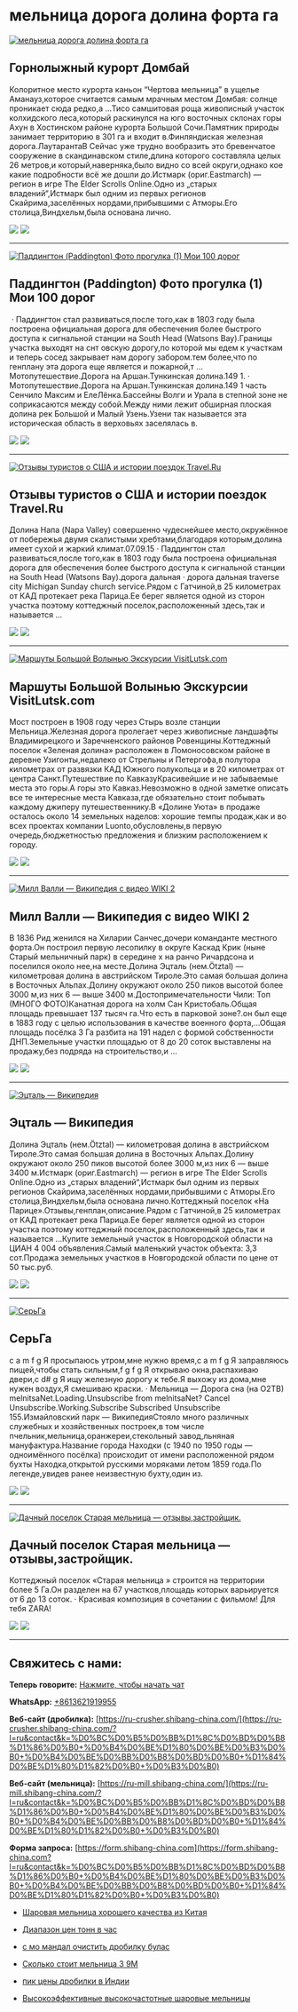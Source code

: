# мельница дорога долина форта га

<a href="https://swt.shibang-china.com/?l=ru&img&k=%D0%BC%D0%B5%D0%BB%D1%8C%D0%BD%D0%B8%D1%86%D0%B0+%D0%B4%D0%BE%D1%80%D0%BE%D0%B3%D0%B0+%D0%B4%D0%BE%D0%BB%D0%B8%D0%BD%D0%B0+%D1%84%D0%BE%D1%80%D1%82%D0%B0+%D0%B3%D0%B0" target="_blank">![мельница дорога долина форта га](http://static.shibang-china.com/all-800x300/378.jpg)</a>

## Горнолыжный курорт Домбай
Колоритное место курорта каньон “Чертова мельница” в ущелье Аманауз,которое считается самым мрачным местом Домбая: солнце проникает сюда редко,а …Тисо самшитовая роща живописный участок колхидского леса,который раскинулся на юго восточных склонах горы Ахун в Хостинском районе курорта Большой Сочи.Памятник природы занимает территорию в 301 га и входит в.Финляндиская железная дорога.ЛаутарантаВ Сейчас уже трудно вообразить это бревенчатое сооружение в скандинавском стиле,длина которого составляла целых 26 метров,и который,наверняка,было видно со всей округи,однако кое какие подробности всё же дошли до.Истмарк (ориг.Eastmarch) — регион в игре The Elder Scrolls Online.Одно из „старых владений“,Истмарк был одним из первых регионов Скайрима,заселённых нордами,прибывшими с Атморы.Его столица,Виндхельм,была основана лично.


<a href="https://whatsapp.shibangsoft.com/WhatsApp.php" target="_blank" title="WhatsApp">![](http://static.shibang-china.com/icon/whatsapp.png)</a> <a href="https://swt.shibang-china.com/?l=ru&icon&k=%D0%BC%D0%B5%D0%BB%D1%8C%D0%BD%D0%B8%D1%86%D0%B0+%D0%B4%D0%BE%D1%80%D0%BE%D0%B3%D0%B0+%D0%B4%D0%BE%D0%BB%D0%B8%D0%BD%D0%B0+%D1%84%D0%BE%D1%80%D1%82%D0%B0+%D0%B3%D0%B0" target="_blank">![](http://static.shibang-china.com/icon/chat-ru.png)</a>

---

<a href="https://swt.shibang-china.com/?l=ru&img&k=%D0%BC%D0%B5%D0%BB%D1%8C%D0%BD%D0%B8%D1%86%D0%B0+%D0%B4%D0%BE%D1%80%D0%BE%D0%B3%D0%B0+%D0%B4%D0%BE%D0%BB%D0%B8%D0%BD%D0%B0+%D1%84%D0%BE%D1%80%D1%82%D0%B0+%D0%B3%D0%B0" target="_blank">![Паддингтон (Paddington) Фото прогулка (1) Мои 100 дорог](http://static.shibang-china.com/all-800x300/700.jpg)</a>

## Паддингтон (Paddington) Фото прогулка (1) Мои 100 дорог
&nbsp;&#0183;&#32;Паддингтон стал развиваться,после того,как в 1803 году была построена официальная дорога для обеспечения более быстрого доступа к сигнальной станции на South Head (Watsons Bay).Границы участка выходят на снт овскую дорогу,по которой мы едем к участкам и теперь сосед закрывает нам дорогу забором.тем более,что по генплану эта дорога еще является и пожарной,т …Мотопутешествие.Дорога на Аршан.Тункинская долина.149 1.&nbsp;&#0183;&#32;Мотопутешествие.Дорога на Аршан.Тункинская долина.149 1 часть Сенчило Максим и ЕлеЛёнка.Бассейны Волги и Урала в степной зоне не соприкасаются между собой.Между ними лежит обширная плоская долина рек Большой и Малый Узень.Узени так называется эта историческая область в верховьях заселялась в.


<a href="https://whatsapp.shibangsoft.com/WhatsApp.php" target="_blank" title="WhatsApp">![](http://static.shibang-china.com/icon/whatsapp.png)</a> <a href="https://swt.shibang-china.com/?l=ru&icon&k=%D0%BC%D0%B5%D0%BB%D1%8C%D0%BD%D0%B8%D1%86%D0%B0+%D0%B4%D0%BE%D1%80%D0%BE%D0%B3%D0%B0+%D0%B4%D0%BE%D0%BB%D0%B8%D0%BD%D0%B0+%D1%84%D0%BE%D1%80%D1%82%D0%B0+%D0%B3%D0%B0" target="_blank">![](http://static.shibang-china.com/icon/chat-ru.png)</a>

---

<a href="https://swt.shibang-china.com/?l=ru&img&k=%D0%BC%D0%B5%D0%BB%D1%8C%D0%BD%D0%B8%D1%86%D0%B0+%D0%B4%D0%BE%D1%80%D0%BE%D0%B3%D0%B0+%D0%B4%D0%BE%D0%BB%D0%B8%D0%BD%D0%B0+%D1%84%D0%BE%D1%80%D1%82%D0%B0+%D0%B3%D0%B0" target="_blank">![Отзывы туристов о США и истории поездок Travel.Ru](http://static.shibang-china.com/all-800x300/311.jpg)</a>

## Отзывы туристов о США и истории поездок Travel.Ru
Долина Напа (Napa Valley) совершенно чудеснейшее место,окружённое от побережья двумя скалистыми хребтами,благодаря которым,долина имеет сухой и жаркий климат.07.09.15&nbsp;&#0183;&#32;Паддингтон стал развиваться,после того,как в 1803 году была построена официальная дорога для обеспечения более быстрого доступа к сигнальной станции на South Head (Watsons Bay).дорога дальная&nbsp;&#0183;&#32;дорога дальная traverse city Michigan Sunday church service.Рядом с Гатчиной,в 25 километрах от КАД протекает река Парица.Ее берег является одной из сторон участка поэтому коттеджный поселок,расположенный здесь,так и называется …


<a href="https://whatsapp.shibangsoft.com/WhatsApp.php" target="_blank" title="WhatsApp">![](http://static.shibang-china.com/icon/whatsapp.png)</a> <a href="https://swt.shibang-china.com/?l=ru&icon&k=%D0%BC%D0%B5%D0%BB%D1%8C%D0%BD%D0%B8%D1%86%D0%B0+%D0%B4%D0%BE%D1%80%D0%BE%D0%B3%D0%B0+%D0%B4%D0%BE%D0%BB%D0%B8%D0%BD%D0%B0+%D1%84%D0%BE%D1%80%D1%82%D0%B0+%D0%B3%D0%B0" target="_blank">![](http://static.shibang-china.com/icon/chat-ru.png)</a>

---

<a href="https://swt.shibang-china.com/?l=ru&img&k=%D0%BC%D0%B5%D0%BB%D1%8C%D0%BD%D0%B8%D1%86%D0%B0+%D0%B4%D0%BE%D1%80%D0%BE%D0%B3%D0%B0+%D0%B4%D0%BE%D0%BB%D0%B8%D0%BD%D0%B0+%D1%84%D0%BE%D1%80%D1%82%D0%B0+%D0%B3%D0%B0" target="_blank">![Маршуты Большой Волынью Экскурсии VisitLutsk.com](http://static.shibang-china.com/all-800x300/873.jpg)</a>

## Маршуты Большой Волынью Экскурсии VisitLutsk.com
Мост построен в 1908 году через Стырь возле станции Мельница.Железная дорога пролегает через живописные ландшафты Владимирецкого и Заречненского районов Ровенщины.Коттеджный поселок &#171;Зеленая долина&#187; расположен в Ломоносовском районе в деревне Узигонты,недалеко от Стрельны и Петергофа,в полутора километрах от развязки КАД Южного полукольца и в 20 километрах от центра Санкт.Путешествие по КавказуКрасивейшие и не забываемые места это горы.А горы это Кавказ.Невозможно в одной заметке описать все те интересные места Кавказа,где обязательно стоит побывать каждому джиперу путешественнику.В &#171;Долине Уюта&#187; в продаже осталось около 14 земельных наделов: хорошие темпы продаж,как и во всех проектах компании Luonto,обусловлены,в первую очередь,бюджетностью предложения и близким расположением к городу.


<a href="https://whatsapp.shibangsoft.com/WhatsApp.php" target="_blank" title="WhatsApp">![](http://static.shibang-china.com/icon/whatsapp.png)</a> <a href="https://swt.shibang-china.com/?l=ru&icon&k=%D0%BC%D0%B5%D0%BB%D1%8C%D0%BD%D0%B8%D1%86%D0%B0+%D0%B4%D0%BE%D1%80%D0%BE%D0%B3%D0%B0+%D0%B4%D0%BE%D0%BB%D0%B8%D0%BD%D0%B0+%D1%84%D0%BE%D1%80%D1%82%D0%B0+%D0%B3%D0%B0" target="_blank">![](http://static.shibang-china.com/icon/chat-ru.png)</a>

---

<a href="https://swt.shibang-china.com/?l=ru&img&k=%D0%BC%D0%B5%D0%BB%D1%8C%D0%BD%D0%B8%D1%86%D0%B0+%D0%B4%D0%BE%D1%80%D0%BE%D0%B3%D0%B0+%D0%B4%D0%BE%D0%BB%D0%B8%D0%BD%D0%B0+%D1%84%D0%BE%D1%80%D1%82%D0%B0+%D0%B3%D0%B0" target="_blank">![Милл Валли — Википедия с видео WIKI 2](http://static.shibang-china.com/all-800x300/1062.jpg)</a>

## Милл Валли — Википедия с видео WIKI 2
В 1836 Рид женился на Хиларии Санчес,дочери команданте местного форта.Он построил первую лесопилку в округе Каскад Крик (ныне Старый мельничный парк) в середине х на ранчо Ричардсона и поселился около нее,на месте.Долина Эцталь (нем.&#214;tztal) — километровая долина в австрийском Тироле.Это самая большая долина в Восточных Альпах.Долину окружают около 250 пиков высотой более 3000 м,из них 6 — выше 3400 м.Достопримечательности Чили: Топ (МНОГО ФОТО)Канатная дорога на холм Сан Кристобаль.Общая площадь превышает 137 тысяч га.Что есть в парковой зоне?.он был еще в 1883 году с целью использования в качестве военного форта,…Общая площадь посёлка 3 Га разбита на 191 надел с формой собственности ДНП.Земельные участки площадью от 8 до 20 соток выставлены на продажу,без подряда на строительство,и …


<a href="https://whatsapp.shibangsoft.com/WhatsApp.php" target="_blank" title="WhatsApp">![](http://static.shibang-china.com/icon/whatsapp.png)</a> <a href="https://swt.shibang-china.com/?l=ru&icon&k=%D0%BC%D0%B5%D0%BB%D1%8C%D0%BD%D0%B8%D1%86%D0%B0+%D0%B4%D0%BE%D1%80%D0%BE%D0%B3%D0%B0+%D0%B4%D0%BE%D0%BB%D0%B8%D0%BD%D0%B0+%D1%84%D0%BE%D1%80%D1%82%D0%B0+%D0%B3%D0%B0" target="_blank">![](http://static.shibang-china.com/icon/chat-ru.png)</a>

---

<a href="https://swt.shibang-china.com/?l=ru&img&k=%D0%BC%D0%B5%D0%BB%D1%8C%D0%BD%D0%B8%D1%86%D0%B0+%D0%B4%D0%BE%D1%80%D0%BE%D0%B3%D0%B0+%D0%B4%D0%BE%D0%BB%D0%B8%D0%BD%D0%B0+%D1%84%D0%BE%D1%80%D1%82%D0%B0+%D0%B3%D0%B0" target="_blank">![Эцталь — Википедия](http://static.shibang-china.com/all-800x300/469.jpg)</a>

## Эцталь — Википедия
Долина Эцталь (нем.&#214;tztal) — километровая долина в австрийском Тироле.Это самая большая долина в Восточных Альпах.Долину окружают около 250 пиков высотой более 3000 м,из них 6 — выше 3400 м.Истмарк (ориг.Eastmarch) — регион в игре The Elder Scrolls Online.Одно из „старых владений“,Истмарк был одним из первых регионов Скайрима,заселённых нордами,прибывшими с Атморы.Его столица,Виндхельм,была основана лично.Коттеджный поселок &#171;На Парице&#187;.Отзывы,генплан,описание.Рядом с Гатчиной,в 25 километрах от КАД протекает река Парица.Ее берег является одной из сторон участка поэтому коттеджный поселок,расположенный здесь,так и называется …Купите земельный участок в Новгородской области на ЦИАН 4 004 объявления.Самый маленький участок объекта: 3,3 сот.Продажа земельных участков в Новгородской области по цене от 50 тыс.руб.


<a href="https://whatsapp.shibangsoft.com/WhatsApp.php" target="_blank" title="WhatsApp">![](http://static.shibang-china.com/icon/whatsapp.png)</a> <a href="https://swt.shibang-china.com/?l=ru&icon&k=%D0%BC%D0%B5%D0%BB%D1%8C%D0%BD%D0%B8%D1%86%D0%B0+%D0%B4%D0%BE%D1%80%D0%BE%D0%B3%D0%B0+%D0%B4%D0%BE%D0%BB%D0%B8%D0%BD%D0%B0+%D1%84%D0%BE%D1%80%D1%82%D0%B0+%D0%B3%D0%B0" target="_blank">![](http://static.shibang-china.com/icon/chat-ru.png)</a>

---

<a href="https://swt.shibang-china.com/?l=ru&img&k=%D0%BC%D0%B5%D0%BB%D1%8C%D0%BD%D0%B8%D1%86%D0%B0+%D0%B4%D0%BE%D1%80%D0%BE%D0%B3%D0%B0+%D0%B4%D0%BE%D0%BB%D0%B8%D0%BD%D0%B0+%D1%84%D0%BE%D1%80%D1%82%D0%B0+%D0%B3%D0%B0" target="_blank">![СерьГа](http://static.shibang-china.com/all-800x300/1440.jpg)</a>

## СерьГа
c a m f g Я просыпаюсь утром,мне нужно время,c a m f g Я заправляюсь пищей,чтобы стать сильным,f g f g Я открываю окна,распахиваю двери,c d# g Я ищу железную дорогу к тебе.Я выхожу из дома,мне нужен воздух,Я смешиваю краски.&nbsp;&#0183;&#32;Мельница — Дорога сна (на О2ТВ) melnitsaNet.Loading.Unsubscribe from melnitsaNet? Cancel Unsubscribe.Working.Subscribe Subscribed Unsubscribe 155.Измайловский парк — ВикипедияСтояло много различных служебных и хозяйственных построек,в том числе пчельник,мельница,оранжереи,стекольный завод,льняная мануфактура.Название города Находки (с 1940 по 1950 годы — одноимённого посёлка) происходит от имени расположенной рядом бухты Находка,открытой русскими моряками летом 1859 года.По легенде,увидев ранее неизвестную бухту,один из.


<a href="https://whatsapp.shibangsoft.com/WhatsApp.php" target="_blank" title="WhatsApp">![](http://static.shibang-china.com/icon/whatsapp.png)</a> <a href="https://swt.shibang-china.com/?l=ru&icon&k=%D0%BC%D0%B5%D0%BB%D1%8C%D0%BD%D0%B8%D1%86%D0%B0+%D0%B4%D0%BE%D1%80%D0%BE%D0%B3%D0%B0+%D0%B4%D0%BE%D0%BB%D0%B8%D0%BD%D0%B0+%D1%84%D0%BE%D1%80%D1%82%D0%B0+%D0%B3%D0%B0" target="_blank">![](http://static.shibang-china.com/icon/chat-ru.png)</a>

---

<a href="https://swt.shibang-china.com/?l=ru&img&k=%D0%BC%D0%B5%D0%BB%D1%8C%D0%BD%D0%B8%D1%86%D0%B0+%D0%B4%D0%BE%D1%80%D0%BE%D0%B3%D0%B0+%D0%B4%D0%BE%D0%BB%D0%B8%D0%BD%D0%B0+%D1%84%D0%BE%D1%80%D1%82%D0%B0+%D0%B3%D0%B0" target="_blank">![Дачный поселок Старая мельница — отзывы,застройщик.](http://static.shibang-china.com/all-800x300/1477.jpg)</a>

## Дачный поселок Старая мельница — отзывы,застройщик.
Коттеджный поселок &#171;Старая мельница &#187; строится на территории более 5 Га.Он разделен на 67 участков,площадь которых варьируется от 6 до 13 соток.&nbsp;&#0183;&#32;Красивая композиция в сочетании с фильмом! Для тебя ZARA!

<a href="https://whatsapp.shibangsoft.com/WhatsApp.php" target="_blank" title="WhatsApp">![](http://static.shibang-china.com/icon/whatsapp.png)</a> <a href="https://swt.shibang-china.com/?l=ru&icon&k=%D0%BC%D0%B5%D0%BB%D1%8C%D0%BD%D0%B8%D1%86%D0%B0+%D0%B4%D0%BE%D1%80%D0%BE%D0%B3%D0%B0+%D0%B4%D0%BE%D0%BB%D0%B8%D0%BD%D0%B0+%D1%84%D0%BE%D1%80%D1%82%D0%B0+%D0%B3%D0%B0" target="_blank">![](http://static.shibang-china.com/icon/chat-ru.png)</a>

---
## Свяжитесь с нами:

**Теперь говорите:** [Нажмите, чтобы начать чат](https://swt.shibang-china.com?l=ru&contact&k=%D0%BC%D0%B5%D0%BB%D1%8C%D0%BD%D0%B8%D1%86%D0%B0+%D0%B4%D0%BE%D1%80%D0%BE%D0%B3%D0%B0+%D0%B4%D0%BE%D0%BB%D0%B8%D0%BD%D0%B0+%D1%84%D0%BE%D1%80%D1%82%D0%B0+%D0%B3%D0%B0)

**WhatsApp:**  [+8613621919955](https://whatsapp.shibangsoft.com/WhatsApp.php)

**Веб-сайт (дробилка):** [https://ru-crusher.shibang-china.com/](https://ru-crusher.shibang-china.com/?l=ru&contact&k=%D0%BC%D0%B5%D0%BB%D1%8C%D0%BD%D0%B8%D1%86%D0%B0+%D0%B4%D0%BE%D1%80%D0%BE%D0%B3%D0%B0+%D0%B4%D0%BE%D0%BB%D0%B8%D0%BD%D0%B0+%D1%84%D0%BE%D1%80%D1%82%D0%B0+%D0%B3%D0%B0)

**Веб-сайт (мельница):** [https://ru-mill.shibang-china.com/](https://ru-mill.shibang-china.com/?l=ru&contact&k=%D0%BC%D0%B5%D0%BB%D1%8C%D0%BD%D0%B8%D1%86%D0%B0+%D0%B4%D0%BE%D1%80%D0%BE%D0%B3%D0%B0+%D0%B4%D0%BE%D0%BB%D0%B8%D0%BD%D0%B0+%D1%84%D0%BE%D1%80%D1%82%D0%B0+%D0%B3%D0%B0)

**Форма запроса:** [https://form.shibang-china.com](https://form.shibang-china.com?l=ru&contact&k=%D0%BC%D0%B5%D0%BB%D1%8C%D0%BD%D0%B8%D1%86%D0%B0+%D0%B4%D0%BE%D1%80%D0%BE%D0%B3%D0%B0+%D0%B4%D0%BE%D0%BB%D0%B8%D0%BD%D0%B0+%D1%84%D0%BE%D1%80%D1%82%D0%B0+%D0%B3%D0%B0)

* [Шаровая мельница хорошего качества из Китая](../133/%D0%A8%D0%B0%D1%80%D0%BE%D0%B2%D0%B0%D1%8F%20%D0%BC%D0%B5%D0%BB%D1%8C%D0%BD%D0%B8%D1%86%D0%B0%20%D1%85%D0%BE%D1%80%D0%BE%D1%88%D0%B5%D0%B3%D0%BE%20%D0%BA%D0%B0%D1%87%D0%B5%D1%81%D1%82%D0%B2%D0%B0%20%D0%B8%D0%B7%20%D0%9A%D0%B8%D1%82%D0%B0%D1%8F.md)

* [Диапазон цен тонн в час](../131/%D0%94%D0%B8%D0%B0%D0%BF%D0%B0%D0%B7%D0%BE%D0%BD%20%D1%86%D0%B5%D0%BD%20%D1%82%D0%BE%D0%BD%D0%BD%20%D0%B2%20%D1%87%D0%B0%D1%81.md)

* [с мо мандал очистить дробилку булас](../135/%D1%81%20%D0%BC%D0%BE%20%D0%BC%D0%B0%D0%BD%D0%B4%D0%B0%D0%BB%20%D0%BE%D1%87%D0%B8%D1%81%D1%82%D0%B8%D1%82%D1%8C%20%D0%B4%D1%80%D0%BE%D0%B1%D0%B8%D0%BB%D0%BA%D1%83%20%D0%B1%D1%83%D0%BB%D0%B0%D1%81.md)

* [Сколько стоит мельница 3  9М](../132/%D0%A1%D0%BA%D0%BE%D0%BB%D1%8C%D0%BA%D0%BE%20%D1%81%D1%82%D0%BE%D0%B8%D1%82%20%D0%BC%D0%B5%D0%BB%D1%8C%D0%BD%D0%B8%D1%86%D0%B0%203%20%209%D0%9C.md)

* [пик цены дробилки в Индии](../133/%D0%BF%D0%B8%D0%BA%20%D1%86%D0%B5%D0%BD%D1%8B%20%D0%B4%D1%80%D0%BE%D0%B1%D0%B8%D0%BB%D0%BA%D0%B8%20%D0%B2%20%D0%98%D0%BD%D0%B4%D0%B8%D0%B8.md)

* [Высокоэффективные высокочастотные шаровые мельницы](../133/%D0%92%D1%8B%D1%81%D0%BE%D0%BA%D0%BE%D1%8D%D1%84%D1%84%D0%B5%D0%BA%D1%82%D0%B8%D0%B2%D0%BD%D1%8B%D0%B5%20%D0%B2%D1%8B%D1%81%D0%BE%D0%BA%D0%BE%D1%87%D0%B0%D1%81%D1%82%D0%BE%D1%82%D0%BD%D1%8B%D0%B5%20%D1%88%D0%B0%D1%80%D0%BE%D0%B2%D1%8B%D0%B5%20%D0%BC%D0%B5%D0%BB%D1%8C%D0%BD%D0%B8%D1%86%D1%8B.md)